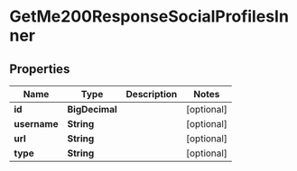 

# GetMe200ResponseSocialProfilesInner


## Properties

| Name | Type | Description | Notes |
|------------ | ------------- | ------------- | -------------|
|**id** | **BigDecimal** |  |  [optional] |
|**username** | **String** |  |  [optional] |
|**url** | **String** |  |  [optional] |
|**type** | **String** |  |  [optional] |



